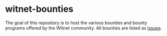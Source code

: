 # witnet-bounties

The goal of this repository is to host the various bounties and bounty programs offered by the Witnet community. All bounties are listed as [issues](https://github.com/witnet/witnet-bounties/issues).